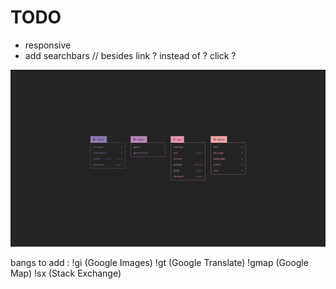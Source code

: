 # TODO

- responsive
- add searchbars // besides link ? instead of ? click ? 


![screen](/netstart.png?raw=true "netstart")


bangs to add :
 !gi (Google Images)
 !gt (Google Translate)
 !gmap (Google Map)
 !sx (Stack Exchange)
